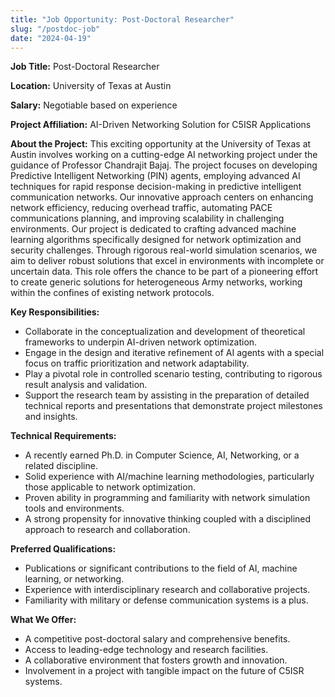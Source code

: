 ```yaml
---
title: "Job Opportunity: Post-Doctoral Researcher"
slug: "/postdoc-job"
date: "2024-04-19"
---
```

**Job Title:** Post-Doctoral Researcher

**Location:** University of Texas at Austin

**Salary:** Negotiable based on experience

**Project Affiliation:** AI-Driven Networking Solution for C5ISR Applications

**About the Project:** This exciting opportunity at the University of Texas at Austin involves working on a cutting-edge AI networking project under the guidance of Professor Chandrajit Bajaj. The project focuses on developing Predictive Intelligent Networking (PIN) agents, employing advanced AI techniques for rapid response decision-making in predictive intelligent communication networks. Our innovative approach centers on enhancing network efficiency, reducing overhead traffic, automating PACE communications planning, and improving scalability in challenging environments. Our project is dedicated to crafting advanced machine learning algorithms specifically designed for network optimization and security challenges. Through rigorous real-world simulation scenarios, we aim to deliver robust solutions that excel in environments with incomplete or uncertain data. This role offers the chance to be part of a pioneering effort to create generic solutions for heterogeneous Army networks, working within the confines of existing network protocols.

**Key Responsibilities:**

* Collaborate in the conceptualization and development of theoretical frameworks to underpin AI-driven network optimization.
* Engage in the design and iterative refinement of AI agents with a special focus on traffic prioritization and network adaptability.
* Play a pivotal role in controlled scenario testing, contributing to rigorous result analysis and validation.
* Support the research team by assisting in the preparation of detailed technical reports and presentations that demonstrate project milestones and insights.

**Technical Requirements:**

* A recently earned Ph.D. in Computer Science, AI, Networking, or a related discipline.
* Solid experience with AI/machine learning methodologies, particularly those applicable to network optimization.
* Proven ability in programming and familiarity with network simulation tools and environments.
* A strong propensity for innovative thinking coupled with a disciplined approach to research and collaboration.

**Preferred Qualifications:**

* Publications or significant contributions to the field of AI, machine learning, or networking.
* Experience with interdisciplinary research and collaborative projects.
* Familiarity with military or defense communication systems is a plus.

**What We Offer:**

* A competitive post-doctoral salary and comprehensive benefits.
* Access to leading-edge technology and research facilities.
* A collaborative environment that fosters growth and innovation.
* Involvement in a project with tangible impact on the future of C5ISR systems.
